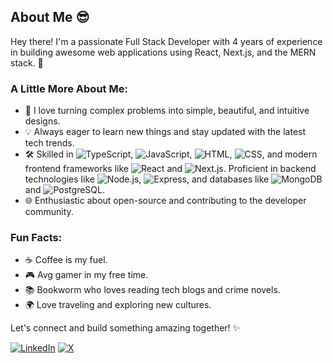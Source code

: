 ## About Me 😎
Hey there! I'm a passionate Full Stack Developer with 4 years of experience in building awesome web applications using React, Next.js, and the MERN stack. 🚀

### A Little More About Me:

- 🎨 I love turning complex problems into simple, beautiful, and intuitive designs.
- 💡 Always eager to learn new things and stay updated with the latest tech trends.
- 🛠️ Skilled in ![TypeScript](https://img.shields.io/badge/-TypeScript-007ACC?style=flat-square&logo=typescript&logoColor=white), ![JavaScript](https://img.shields.io/badge/-JavaScript-F7DF1E?style=flat-square&logo=javascript&logoColor=black), ![HTML](https://img.shields.io/badge/-HTML-E34F26?style=flat-square&logo=html5&logoColor=white), ![CSS](https://img.shields.io/badge/-CSS-1572B6?style=flat-square&logo=css3&logoColor=white), and modern frontend frameworks like ![React](https://img.shields.io/badge/-React-61DAFB?style=flat-square&logo=react&logoColor=black) and ![Next.js](https://img.shields.io/badge/-Next.js-000000?style=flat-square&logo=nextdotjs&logoColor=white). Proficient in backend technologies like ![Node.js](https://img.shields.io/badge/-Node.js-339933?style=flat-square&logo=nodedotjs&logoColor=white), ![Express](https://img.shields.io/badge/-Express-000000?style=flat-square&logo=express&logoColor=white), and databases like ![MongoDB](https://img.shields.io/badge/-MongoDB-47A248?style=flat-square&logo=mongodb&logoColor=white) and ![PostgreSQL](https://img.shields.io/badge/-PostgreSQL-336791?style=flat-square&logo=postgresql&logoColor=white).
- 🌐 Enthusiastic about open-source and contributing to the developer community.

### Fun Facts:

- ☕ Coffee is my fuel.
- 🎮 Avg gamer in my free time.
- 📚 Bookworm who loves reading tech blogs and crime novels.
- 🌍 Love traveling and exploring new cultures.

Let's connect and build something amazing together! ✨

[![LinkedIn](https://img.shields.io/badge/linkedin-%230077B5.svg?style=for-the-badge&logo=linkedin&logoColor=white)](https://www.linkedin.com/in/prabu-undefined/)
[![X](https://img.shields.io/badge/X-%23000000.svg?style=for-the-badge&logo=X&logoColor=white)](https://x.com/AvgDev423)
